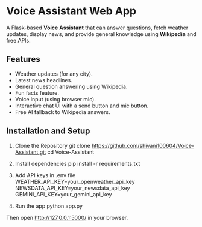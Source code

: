 # Voice Assistant Web App

A Flask-based **Voice Assistant** that can answer questions, fetch weather updates, display news, and provide general knowledge using **Wikipedia** and free APIs.

## Features
- Weather updates (for any city).
- Latest news headlines.
- General question answering using Wikipedia.
- Fun facts feature.
- Voice input (using browser mic).
- Interactive chat UI with a send button and mic button.
- Free AI fallback to Wikipedia answers.           

## Installation and Setup
1. Clone the Repository
   git clone https://github.com/shivani100604/Voice-Assistant.git
   cd Voice-Assistant

2. Install dependencies
   pip install -r requirements.txt

3. Add API keys in .env file
   WEATHER_API_KEY=your_openweather_api_key
   NEWSDATA_API_KEY=your_newsdata_api_key
   GEMINI_API_KEY=your_gemini_api_key

5. Run the app
   python app.py

Then open http://127.0.0.1:5000/ in your browser.
